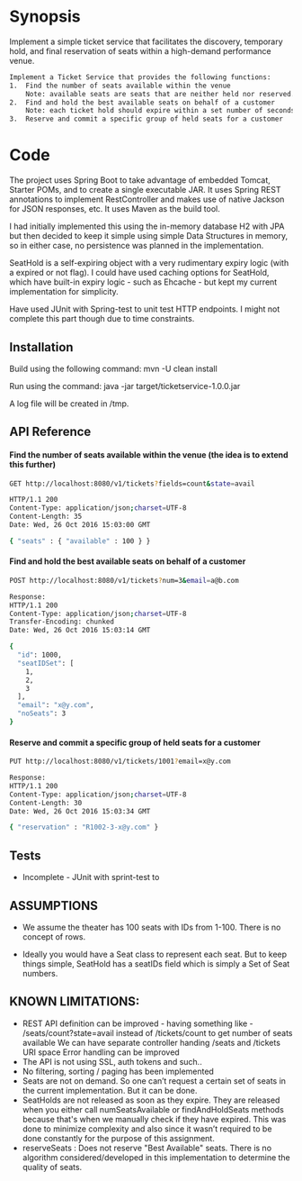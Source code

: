 # Synopsis

Implement a simple ticket service that facilitates the discovery, temporary hold, and final reservation of seats within a high-demand performance venue.

```sh
Implement a Ticket Service that provides the following functions:
1.  Find the number of seats available within the venue
    Note: available seats are seats that are neither held nor reserved.
2.  Find and hold the best available seats on behalf of a customer
    Note: each ticket hold should expire within a set number of seconds.
3.  Reserve and commit a specific group of held seats for a customer
```

# Code

The project uses Spring Boot to take advantage of embedded Tomcat, Starter POMs, and to create a single executable JAR. It uses Spring REST annotations to implement RestController and makes use of native Jackson for JSON responses, etc. It uses Maven as the build tool.

I had initially implemented this using the in-memory database H2 with JPA but then decided to keep it simple using simple Data Structures in memory, so in either case, no persistence was planned in the implementation.

SeatHold is a self-expiring object with a very rudimentary expiry logic (with a expired or not flag). I could have used caching options for SeatHold, which have built-in expiry logic - such as Ehcache - but kept my current implementation for simplicity.

Have used JUnit with Spring-test to unit test HTTP endpoints. I might not complete this part though due to time constraints.

## Installation

Build using the following command:
mvn -U clean install

Run using the command:
java -jar target/ticketservice-1.0.0.jar

A log file will be created in /tmp.

## API Reference

#### Find the number of seats available within the venue (the idea is to extend this further)
```sh
GET http://localhost:8080/v1/tickets?fields=count&state=avail

HTTP/1.1 200 
Content-Type: application/json;charset=UTF-8
Content-Length: 35
Date: Wed, 26 Oct 2016 15:03:00 GMT

{ "seats" : { "available" : 100 } }
```

#### Find and hold the best available seats on behalf of a customer
```sh
POST http://localhost:8080/v1/tickets?num=3&email=a@b.com

Response:
HTTP/1.1 200 
Content-Type: application/json;charset=UTF-8
Transfer-Encoding: chunked
Date: Wed, 26 Oct 2016 15:03:14 GMT

{
  "id": 1000,
  "seatIDSet": [
    1,
    2,
    3
  ],
  "email": "x@y.com",
  "noSeats": 3
}
```

#### Reserve and commit a specific group of held seats for a customer
```sh
PUT http://localhost:8080/v1/tickets/1001?email=x@y.com

Response:
HTTP/1.1 200 
Content-Type: application/json;charset=UTF-8
Content-Length: 30
Date: Wed, 26 Oct 2016 15:03:34 GMT

{ "reservation" : "R1002-3-x@y.com" }
```

## Tests

- Incomplete -
JUnit with sprint-test to

## ASSUMPTIONS
* We assume the theater has 100 seats with IDs from 1-100. There is no concept of rows.

* Ideally you would have a Seat class to represent each seat. But to keep things simple, SeatHold has a seatIDs field which is simply a Set of Seat numbers.

## KNOWN LIMITATIONS:
* REST API definition can be improved - having something like -
	/seats/count?state=avail instead of /tickets/count to get number of seats available
	We can have separate controller handing /seats and /tickets URI space
	Error handling can be improved
* The API is not using SSL, auth tokens and such..
* No filtering, sorting / paging has been implemented
* Seats are not on demand. So one can’t request a certain set of seats in the current implementation. But it can be done.
* SeatHolds are not released as soon as they expire. They are released when you either call numSeatsAvailable or findAndHoldSeats methods because that's when we manually check if they have expired. This was done to minimize complexity and also since it wasn’t required to be done constantly for the purpose of this assignment.
* reserveSeats : Does not reserve "Best Available" seats. There is no algorithm considered/developed in this implementation to determine the quality of seats.
